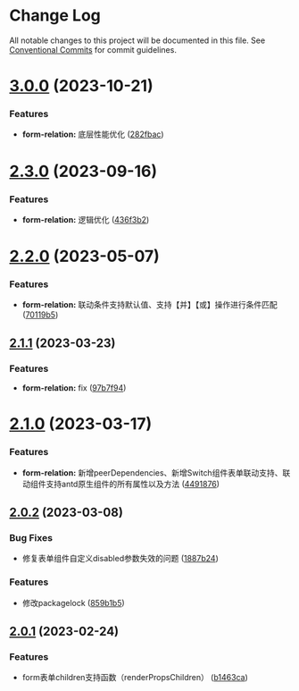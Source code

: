# Change Log

All notable changes to this project will be documented in this file.
See [Conventional Commits](https://conventionalcommits.org) for commit guidelines.

# [3.0.0](https://github.com/Peng-YT/react-component/compare/v2.3.0...v3.0.0) (2023-10-21)


### Features

* **form-relation:** 底层性能优化 ([282fbac](https://github.com/Peng-YT/react-component/commit/282fbac350a399fea543504e37a6b386ce6a49bb))





# [2.3.0](https://github.com/Peng-YT/react-component/compare/v2.2.0...v2.3.0) (2023-09-16)


### Features

* **form-relation:** 逻辑优化 ([436f3b2](https://github.com/Peng-YT/react-component/commit/436f3b2105f995f1aa32b22a8d73b50f25ce9aed))





# [2.2.0](https://github.com/Peng-YT/react-component/compare/v2.1.1...v2.2.0) (2023-05-07)


### Features

* **form-relation:** 联动条件支持默认值、支持【并】【或】操作进行条件匹配 ([70119b5](https://github.com/Peng-YT/react-component/commit/70119b5e7ff642b85577ac2c10a3bb861158a9fb))





## [2.1.1](https://github.com/Peng-YT/react-component/compare/v2.1.0...v2.1.1) (2023-03-23)


### Features

* **form-relation:** fix ([97b7f94](https://github.com/Peng-YT/react-component/commit/97b7f94d36ce5af7e0812e579fa3ce17e028e974))





# [2.1.0](https://github.com/Peng-YT/react-component/compare/v2.0.2...v2.1.0) (2023-03-17)


### Features

* **form-relation:** 新增peerDependencies、新增Switch组件表单联动支持、联动组件支持antd原生组件的所有属性以及方法 ([4491876](https://github.com/Peng-YT/react-component/commit/449187661b2c41ebefc4c894d80fbcea69c89320))





## [2.0.2](https://github.com/Peng-YT/react-component/compare/v2.0.1...v2.0.2) (2023-03-08)


### Bug Fixes

* 修复表单组件自定义disabled参数失效的问题 ([1887b24](https://github.com/Peng-YT/react-component/commit/1887b24187db51ce8036a7370142b225c3e78913))


### Features

* 修改packagelock ([859b1b5](https://github.com/Peng-YT/react-component/commit/859b1b562d4fa489e241b0a5cbd37f6e3f9f6dd6))






## [2.0.1](https://github.com/Peng-YT/react-component/compare/v2.0.0...v2.0.1) (2023-02-24)


### Features

* form表单children支持函数（renderPropsChildren） ([b1463ca](https://github.com/Peng-YT/react-component/commit/b1463ca831580d7816f81035cff0fef761dc25d3))
